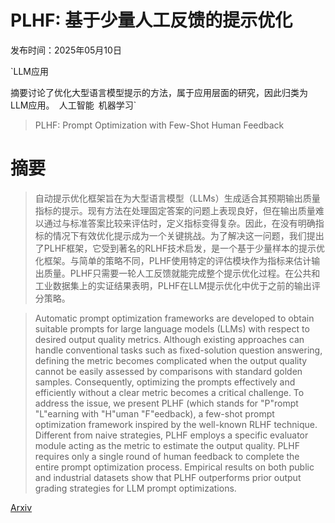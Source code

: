 # PLHF: 基于少量人工反馈的提示优化

发布时间：2025年05月10日

`LLM应用

摘要讨论了优化大型语言模型提示的方法，属于应用层面的研究，因此归类为LLM应用。` `人工智能` `机器学习`

> PLHF: Prompt Optimization with Few-Shot Human Feedback

# 摘要

> 自动提示优化框架旨在为大型语言模型（LLMs）生成适合其预期输出质量指标的提示。现有方法在处理固定答案的问题上表现良好，但在输出质量难以通过与标准答案比较来评估时，定义指标变得复杂。因此，在没有明确指标的情况下有效优化提示成为一个关键挑战。为了解决这一问题，我们提出了PLHF框架，它受到著名的RLHF技术启发，是一个基于少量样本的提示优化框架。与简单的策略不同，PLHF使用特定的评估模块作为指标来估计输出质量。PLHF只需要一轮人工反馈就能完成整个提示优化过程。在公共和工业数据集上的实证结果表明，PLHF在LLM提示优化中优于之前的输出评分策略。

> Automatic prompt optimization frameworks are developed to obtain suitable prompts for large language models (LLMs) with respect to desired output quality metrics. Although existing approaches can handle conventional tasks such as fixed-solution question answering, defining the metric becomes complicated when the output quality cannot be easily assessed by comparisons with standard golden samples. Consequently, optimizing the prompts effectively and efficiently without a clear metric becomes a critical challenge. To address the issue, we present PLHF (which stands for "P"rompt "L"earning with "H"uman "F"eedback), a few-shot prompt optimization framework inspired by the well-known RLHF technique. Different from naive strategies, PLHF employs a specific evaluator module acting as the metric to estimate the output quality. PLHF requires only a single round of human feedback to complete the entire prompt optimization process. Empirical results on both public and industrial datasets show that PLHF outperforms prior output grading strategies for LLM prompt optimizations.

[Arxiv](https://arxiv.org/abs/2505.07886)